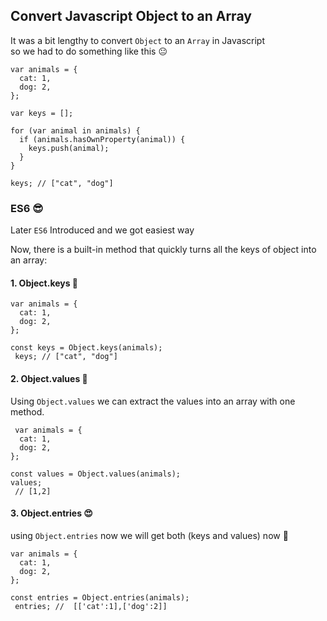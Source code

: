 ## Convert Javascript Object to an Array

It was a bit lengthy to convert `Object` to an `Array` in Javascript <br>
so we had to do something like this 😐
```
var animals = {
  cat: 1,
  dog: 2,
};

var keys = [];

for (var animal in animals) {
  if (animals.hasOwnProperty(animal)) {
    keys.push(animal);
  }
}

keys; // ["cat", "dog"]
``` 

### ES6 😎

Later `ES6` Introduced and we got easiest way  

Now, there is a built-in method that quickly turns all the keys of object into an array:

#### 1. Object.keys 🤩

```
var animals = {
  cat: 1,
  dog: 2,
};

const keys = Object.keys(animals);
 keys; // ["cat", "dog"]
``` 

#### 2. Object.values 🤟

Using `Object.values` we can extract the values into an array with one method. 

```
 var animals = {
  cat: 1,
  dog: 2,
};

const values = Object.values(animals);
values; 
 // [1,2]

``` 

#### 3. Object.entries 😍
using `Object.entries` now we will get both (keys and values) now 🥳

```
var animals = {
  cat: 1,
  dog: 2,
};

const entries = Object.entries(animals);
 entries; //  [['cat':1],['dog':2]]
``` 

